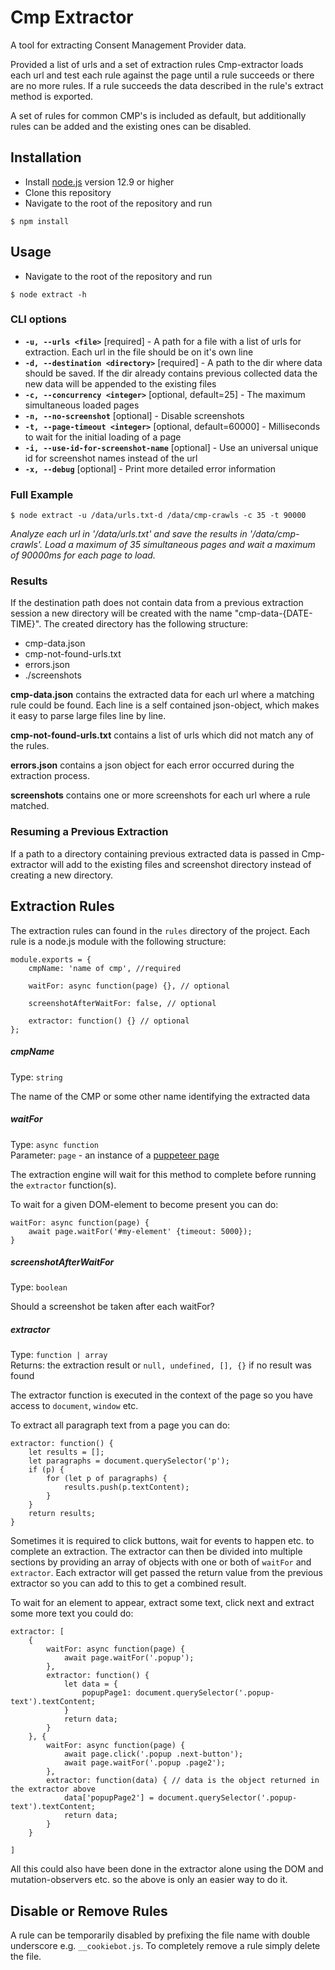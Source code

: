 # Cmp Extractor
A tool for extracting Consent Management Provider data.

Provided a list of urls and a set of extraction rules Cmp-extractor loads each url 
and test each rule against the page until a rule succeeds or there are no more rules. If a rule 
succeeds the data described in the rule's extract method is exported.

A set of rules for common CMP's is included as default, 
but additionally rules can be added and the existing ones can be disabled. 


## Installation
- Install [node.js](https://nodejs.org/en/download/) version 12.9 or higher
- Clone this repository
- Navigate to the root of the repository and run
```
$ npm install
```

## Usage
- Navigate to the root of the repository and run 
```
$ node extract -h 
```

### CLI options
- **`-u, --urls <file>`** [required] - A path for a file with a list of urls for extraction. Each url in the file should be on it's own line
- **`-d, --destination <directory>`** [required] - A path to the dir where data should be saved. If the dir already contains previous collected data the new data will be appended to the existing files
- **`-c, --concurrency <integer>`** [optional, default=25] - The maximum simultaneous loaded pages
- **`-n, --no-screenshot`** [optional] - Disable screenshots
- **`-t, --page-timeout <integer>`** [optional, default=60000] - Milliseconds to wait for the initial loading of a page
- **`-i, --use-id-for-screenshot-name`** [optional] - Use an universal unique id for screenshot names instead of the url
- **`-x, --debug`** [optional] - Print more detailed error information

### Full Example
```
$ node extract -u /data/urls.txt-d /data/cmp-crawls -c 35 -t 90000
```
*Analyze each url in '/data/urls.txt' and save the results in '/data/cmp-crawls'. 
Load a maximum of 35 simultaneous pages and wait a maximum of 90000ms for each page to load.*

### Results
If the destination path does not contain data from a previous extraction session a new directory will be created with the 
name "cmp-data-{DATE-TIME}". The created directory has the following structure:

- cmp-data.json
- cmp-not-found-urls.txt
- errors.json
- ./screenshots

**cmp-data.json** contains the extracted data for each url where a matching rule could be found. Each line is a 
self contained json-object, which makes it easy to parse large files line by line.

**cmp-not-found-urls.txt** contains a list of urls which did not match any of the rules.

**errors.json** contains a json object for each error occurred during the extraction process.

**screenshots** contains one or more screenshots for each url where a rule matched.

### Resuming a Previous Extraction
If a path to a directory containing previous extracted data is passed in Cmp-extractor will
add to the existing files and screenshot directory instead of creating a new directory. 


## Extraction Rules
The extraction rules can found in the `rules` directory of the project. Each rule is a node.js module with the following
structure:

```
module.exports = {
    cmpName: 'name of cmp', //required

    waitFor: async function(page) {}, // optional

    screenshotAfterWaitFor: false, // optional

    extractor: function() {} // optional
};
```
##### cmpName
Type: `string`

The name of the CMP or some other name identifying the extracted data

##### waitFor

Type: `async function`\
Parameter: `page` - an instance of a [puppeteer page](https://github.com/puppeteer/puppeteer/blob/v2.1.0/docs/api.md#class-page)

The extraction engine will wait for this method to complete before running the `extractor` function(s).

To wait for a given DOM-element to become present you can do:

```
waitFor: async function(page) {
    await page.waitFor('#my-element' {timeout: 5000});
}
```

##### screenshotAfterWaitFor
Type: `boolean`

Should a screenshot be taken after each waitFor? 

##### extractor
Type: `function | array`\
Returns: the extraction result or `null, undefined, [], {}` if no result was found

The extractor function is executed in the context of the page so you have access to `document`, `window` etc.

To extract all paragraph text from a page you can do: 

```
extractor: function() {
    let results = [];
    let paragraphs = document.querySelector('p');
    if (p) {
        for (let p of paragraphs) {
            results.push(p.textContent);
        }
    }
    return results;
}
```

Sometimes it is required to click buttons, wait for events to happen etc. to complete an extraction. The extractor can
then be divided into multiple sections by providing an array of objects with one or both of `waitFor` and `extractor`. 
Each extractor will get passed the return value from the previous extractor so you can add to this to get a combined result.

To wait for an element to appear, extract some text, 
click next and extract some more text you could do:

```
extractor: [
    {
        waitFor: async function(page) {
            await page.waitFor('.popup');
        },
        extractor: function() {
            let data = {
                popupPage1: document.querySelector('.popup-text').textContent;
            }
            return data;
        }
    }, {
        waitFor: async function(page) {
            await page.click('.popup .next-button');
            await page.waitFor('.popup .page2');
        },
        extractor: function(data) { // data is the object returned in the extractor above
            data['popupPage2'] = document.querySelector('.popup-text').textContent;
            return data;
        }
    }

]
```

All this could also have been done in the extractor alone using the DOM and mutation-observers etc. so the above is only
an easier way to do it. 
 

## Disable or Remove Rules
A rule can be temporarily disabled by prefixing the file name with double underscore e.g. `__cookiebot.js`. To completely
remove a rule simply delete the file.



